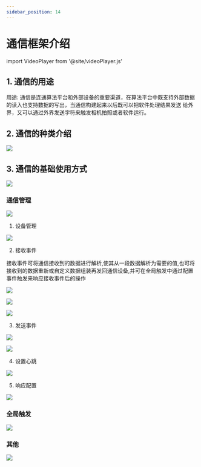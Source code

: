 ```yaml
---
sidebar_position: 14
---
```


# 通信框架介绍

import VideoPlayer from '@site/videoPlayer.js'

<VideoPlayer src="https://xian-vforum.oss-cn-hangzhou.aliyuncs.com/2022-07-15_6tLmL1yAmz_%E9%80%9A%E4%BF%A1%E6%A1%86%E6%9E%B6%E4%BB%8B%E7%BB%8D_x264.mp4"/>

## 1. 通信的用途
用途: 通信是连通算法平台和外部设备的重要渠道，在算法平台中既支持外部数据
的读入也支持数据的写出，当通信构建起来以后既可以把软件处理结果发送
给外界，又可以通过外界发送字符来触发相机拍照或者软件运行。
## 2. 通信的种类介绍

![](image.png)

## 3. 通信的基础使用方式

![](image-1.png)

### 通信管理

![](image-4.png)

1. 设备管理

![](image-2.png)

2. 接收事件

接收事件可将通信接收到的数据进行解析,使其从一段数据解析为需要的值,也可将接收到的数据重新或自定义数据组装再发回通信设备,并可在全局触发中通过配置事件触发来响应接收事件后的操作

![](image-3.png)

![](image-5.png)

![](image-6.png)

3. 发送事件

![](image-7.png)

![](image-8.png)

4. 设置心跳

![](image-9.png)

5. 响应配置

![](image-10.png)

### 全局触发

![](image-11.png)

### 其他

![](image-12.png)












